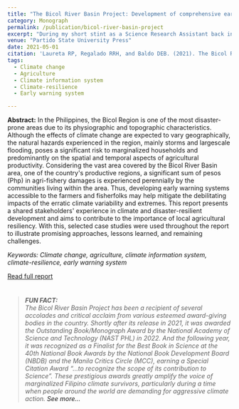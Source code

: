 ```yaml
---
title: "The Bicol River Basin Project: Development of comprehensive early warning system for agri-fishery communities in the Bicol River Basin"
category: Monograph
permalink: /publication/bicol-river-basin-project
excerpt: "During my short stint as a Science Research Assistant back in 2019, I had the privilege of co-authoring a monograph resulting from a research collaboration with the Department of Agriculture Region 5 and DOST-PAGASA. The report provides an in-depth account of our efforts to develop early warning systems aimed at bolstering local agricultural resilience in the Bicol River Basin area, with a particular focus on assisting marginalized agri-fishery communities in coping with the adverse impacts of climate change. Our report offers a shared stakeholders experience in climate and disaster-resilient development and contends that such development is essential in ameliorating extreme poverty and achieving shared climate consciousness. The report draws on selected case studies to showcase promising approaches, lessons learned, and remaining challenges, thereby providing valuable insights and recommendations to stakeholders invested in this agro-watershed area."
venue: "Partido State University Press"
date: 2021-05-01
citation: 'Laureta RP, Regalado RRH, and Baldo DEB. (2021). The Bicol River Basin Project: <i>Development of comprehensive early warning system for agri-fishery communities in the Bicol River Basin</i>. Partido State University Press, Philippines. ISBN 978-971-9911-69-2'
tags:
  - Climate change
  - Agriculture
  - Climate information system
  - Climate-resilience
  - Early warning system

---
```


<b>Abstract:</b> In the Philippines, the Bicol Region is one of the most disaster-prone areas due to its physiographic and topographic characteristics. Although the effects of climate change are expected to vary geographically, the natural hazards experienced in the region, mainly storms and largescale flooding, poses a significant risk to marginalized households and predominantly on the spatial and temporal aspects of agricultural productivity. Considering the vast area covered by the Bicol River Basin area, one of the country's productive regions, a significant sum of pesos (Php) in agri-fishery damages is experienced perennially by the communities living within the area. Thus, developing early warning systems accessible to the farmers and fisherfolks may help mitigate the debilitating impacts of the erratic climate variability and extremes. This report presents a shared stakeholders' experience in climate and disaster-resilient development and aims to contribute to the importance of local agricultural resiliency. With this, selected case studies were used throughout the report to illustrate promising approaches, lessons learned, and remaining challenges.<br>

<i>Keywords: Climate change, agriculture, climate information system, climate-resilience, early warning system</i><br>

[Read full report](https://ssrn.com/abstract=4370224)<br>
<br>

><h6><b><i>FUN FACT:</i></b><br>
>The Bicol River Basin Project has been a recipient of several accolades and critical acclaim from various esteemed award-giving bodies in the country. Shortly after its release in 2021, it was awarded the <i>Outstanding Book/Monograph Award</i> by the National Academy of Science and Technology (NAST PHL) in 2022. And the following year, it was recognized as a Finalist for the Best Book in Science at the 40th National Book Awards by the National Book Development Board (NBDB) and the Manila Critics Circle (MCC), earning a <i>Special Citation Award “…to recognize the scope of its contribution to Science”</i>. These prestigious awards greatly amplify the voice of marginalized Filipino climate survivors, particularly during a time when people around the world are demanding for aggressive climate action. <a style="text-decoration:none" href="/features/">See more...</a></h6>
